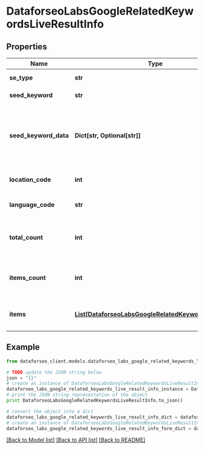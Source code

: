 # DataforseoLabsGoogleRelatedKeywordsLiveResultInfo


## Properties

Name | Type | Description | Notes
------------ | ------------- | ------------- | -------------
**se_type** | **str** | search engine type | [optional] 
**seed_keyword** | **str** | keyword in a POST array | [optional] 
**seed_keyword_data** | **Dict[str, Optional[str]]** | keyword data for the seed keyword fields in the array are identical to that of keyword_data | [optional] 
**location_code** | **int** | location code in a POST array | [optional] 
**language_code** | **str** | language code in a POST array | [optional] 
**total_count** | **int** | total amount of results in our database relevant to your request | [optional] 
**items_count** | **int** | the number of results returned in the items array | [optional] 
**items** | [**List[DataforseoLabsGoogleRelatedKeywordsLiveItem]**](DataforseoLabsGoogleRelatedKeywordsLiveItem.md) | contains keywords and related data | [optional] 

## Example

```python
from dataforseo_client.models.dataforseo_labs_google_related_keywords_live_result_info import DataforseoLabsGoogleRelatedKeywordsLiveResultInfo

# TODO update the JSON string below
json = "{}"
# create an instance of DataforseoLabsGoogleRelatedKeywordsLiveResultInfo from a JSON string
dataforseo_labs_google_related_keywords_live_result_info_instance = DataforseoLabsGoogleRelatedKeywordsLiveResultInfo.from_json(json)
# print the JSON string representation of the object
print DataforseoLabsGoogleRelatedKeywordsLiveResultInfo.to_json()

# convert the object into a dict
dataforseo_labs_google_related_keywords_live_result_info_dict = dataforseo_labs_google_related_keywords_live_result_info_instance.to_dict()
# create an instance of DataforseoLabsGoogleRelatedKeywordsLiveResultInfo from a dict
dataforseo_labs_google_related_keywords_live_result_info_form_dict = dataforseo_labs_google_related_keywords_live_result_info.from_dict(dataforseo_labs_google_related_keywords_live_result_info_dict)
```
[[Back to Model list]](../README.md#documentation-for-models) [[Back to API list]](../README.md#documentation-for-api-endpoints) [[Back to README]](../README.md)


